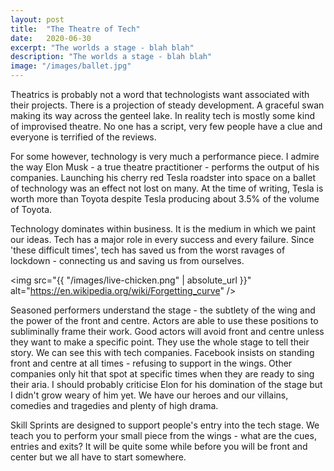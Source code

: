 ```yaml
---
layout: post
title:  "The Theatre of Tech"
date:   2020-06-30
excerpt: "The worlds a stage - blah blah"
description: "The worlds a stage - blah blah"
image: "/images/ballet.jpg"
---
```


Theatrics is probably not a word that technologists want associated with their projects. There is a projection of steady development. A graceful swan making its way across the genteel lake. In reality tech is mostly some kind of improvised theatre. No one has a script, very few people have a clue and everyone is terrified of the reviews.

For some however, technology is very much a performance piece. I admire the way Elon Musk - a true theatre practitioner - performs the output of his companies. Launching his cherry red Tesla roadster into space on a ballet of technology was an effect not lost on many. At the time of writing, Tesla is worth more than Toyota despite Tesla producing about 3.5% of the volume of Toyota.

Technology dominates within business. It is the medium in which we paint our ideas. Tech has a major role in every success and every failure. Since 'these difficult times', tech has saved us from the worst ravages of lockdown - connecting us and saving us from ourselves.

<span class="image left"><img src="{{ "/images/live-chicken.png" | absolute_url }}" alt="https://en.wikipedia.org/wiki/Forgetting_curve" /></span>

Seasoned performers understand the stage - the subtlety of the wing and the power of the front and centre. Actors are able to use these positions to subliminally frame their work. Good actors will avoid front and centre unless they want to make a specific point. They use the whole stage to tell their story. We can see this with tech companies. Facebook insists on standing front and centre at all times - refusing to support in the wings. Other companies only hit that spot at specific times when they are ready to sing their aria. I should probably criticise Elon for his domination of the stage but I didn't grow weary of him yet. We have our heroes and our villains, comedies and tragedies and plenty of high drama.



Skill Sprints are designed to support people's entry into the tech stage. We teach you to perform your small piece from the wings - what are the cues, entries and exits? It will be quite some while before you will be front and center but we all have to start somewhere.
